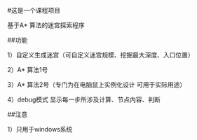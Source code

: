 #这是一个课程项目

基于A* 算法的迷宫探索程序

##功能

1）自定义生成迷宫（可自定义迷宫规模、挖掘最大深度、入口位置）

2）A* 算法1号

3）A* 算法2号（专门为在电脑鼠上实例化设计 可用于实际用途）

4）debug模式 显示每一步所涉及计算、节点内容、判断

##注意

1）只用于windows系统
